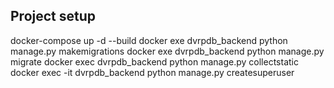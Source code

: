 

## Project setup
docker-compose up -d --build
docker exe dvrpdb_backend python manage.py makemigrations
docker exe dvrpdb_backend python manage.py migrate
docker exec dvrpdb_backend python manage.py collectstatic
docker exec -it dvrpdb_backend python manage.py createsuperuser

